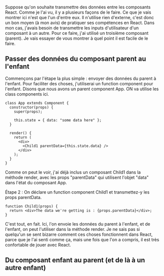 Suppose qu'on souhaite transmettre des données entre les composants React. Comme je l'ai vu, il y a plusieurs façons de le faire. Ce que je vais montrer ici n'est que l'un d'entre eux. Il n'utilise rien d'externe, c'est donc un bon moyen (à mon avis) de pratiquer ses compétences en React. Dans mon cas, j'avais besoin de transmettre les inputs d'utilisateur d'un composant à un autre. Pour ce faire, j'ai utilisé un troisième composant (parent). Je vais essayer de vous montrer à quel point il est facile de le faire.

## Passer des données du composant parent au l'enfant

Commençons par l'étape la plus simple : envoyer des données du parent à l'enfant. Pour faciliter des choses, j'utiliserai un function component pour l'enfant. Disons que nous avons un parent component App. ON va utilise les class components ici.

```
class App extends Component {
  constructor(props) {
    super(props);

    this.state = { data: "some data here" };
  }

  render() {
    return (
      <div>
        <Child1 parentData={this.state.data} />
      </div>
    );
  }
}
```

Comme on peut le voir, j'ai déjà inclus un composant Child1 dans la méthode render, avec les props "parentData" qui utilisent l'objet "data" dans l'état du composant App.

Étape 2 : On déclare un function component Child1 et transmettez-y les props parentData.

```
function Child1(props) {
  return <div>The data we're getting is : {props.parentData}</div>;
}
```

C'est tout, en fait. Ici, l'on envoie les données du parent à l'enfant, et de l'enfant, on peut l'utiliser dans la méthode render. Je ne sais pas si quelqu'un se sent bizarre comment ces choses fonctionnent dans React, parce que je l'ai senti comme ça, mais une fois que l'on a compris, il est très confortable de jouer avec React.

## Du composant enfant au parent (et de là à un autre enfant)
